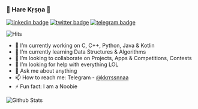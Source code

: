 ### 🙏 Hare Kṛṣṇa 🙇	
[![linkedin badge](https://img.shields.io/badge/kkrrssnnaa-30302f?style=flat&logo=linkedin)](https://www.linkedin.com/in/kkrrssnnaa)
[![twitter badge](https://img.shields.io/badge/@kkrrssnnaa-30302f?style=flat&logo=twitter)](https://twitter.com/kkrrssnnaa)
[![telegram badge](https://img.shields.io/badge/kkrrssnnaa-30302f?style=flat&logo=telegram)](https://telegram.dog/kkrrssnnaa)

![Hits](https://hits.seeyoufarm.com/api/count/incr/badge.svg?url=https://github.com/kkrrssnnaa/)

- 🔭 I’m currently working on C, C++, Python, Java & Kotlin
- 🌱 I’m currently learning Data Structures & Algorithms
- 👯 I’m looking to collaborate on Projects, Apps & Competitions, Contests
- 🤔 I’m looking for help with everything LOL
- 💬 Ask me about anything
- 📫 How to reach me: Telegram - [@kkrrssnnaa](https://telegram.dog/kkrrssnnaa)
- ⚡ Fun fact: I am a Noobie

![Github Stats](https://github-readme-stats.vercel.app/api?username=kkrrssnnaa&show_icons=true&title_color=fff&icon_color=79ff97&text_color=9f9f9f&bg_color=151515)
